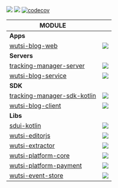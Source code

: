 [![](https://github.com/wutsi/wutsi-mono/actions/workflows/_master.yml/badge.svg)](https://github.com/wutsi/wutsi-mono/actions/workflows/_master.yml)
[![](https://github.com/wutsi/wutsi-mono/actions/workflows/_pull_request.yml/badge.svg)](https://github.com/wutsi/wutsi-mono/actions/workflows/_pull_request.yml)
[![codecov](https://codecov.io/gh/wutsi/wutsi-mono/graph/badge.svg?token=JrhsulJZ3a)](https://codecov.io/gh/wutsi/wutsi-mono)

| MODULE                                                         |                                                                                                                                                                                                             |
|----------------------------------------------------------------|-------------------------------------------------------------------------------------------------------------------------------------------------------------------------------------------------------------|
| **Apps**                                                       |
| [wutsi-blog-web](app/wutsi-blog-web)                           | [![](https://github.com/wutsi/wutsi-mono/actions/workflows/app-wutsi-blog-web-master.yml/badge.svg)](https://github.com/wutsi/wutsi-mono/actions/workflows/app-wutsi-blog-web-master.yml)                   |
| **Servers**                                                    |
| [tracking-manager-server](server/tracking-manager-server)      | [![](https://github.com/wutsi/wutsi-mono/actions/workflows/server-tracking-manager-master.yml/badge.svg)](https://github.com/wutsi/wutsi-mono/actions/workflows/server-tracking-manager-master.yml)         |
| [wutsi-blog-service](server/wutsi-blog-service)                | [![](https://github.com/wutsi/wutsi-mono/actions/workflows/server-wutsi-blog-service-master.yml/badge.svg)](https://github.com/wutsi/wutsi-mono/actions/workflows/server-wutsi-blog-service-master.yml)     |
| **SDK**                                                        |
| [tracking-manager-sdk-kotlin](sdk/tracking-manager-sdk-kotlin) | [![](https://github.com/wutsi/wutsi-mono/actions/workflows/sdk-tracking-manager-master.yml/badge.svg)](https://github.com/wutsi/wutsi-mono/actions/workflows/sdk-tracking-manager-master.yml)               |
| [wutsi-blog-client](sdk/wutsi-blog-client)                     | [![](https://github.com/wutsi/wutsi-mono/actions/workflows/sdk-wutsi-blog-client-master.yml/badge.svg)](https://github.com/wutsi/wutsi-mono/actions/workflows/sdk-wutsi-blog-client-master.yml)             |
| **Libs**                                                       |
| [sdui-kotlin](libs/sdui-kotlin)                                | [![](https://github.com/wutsi/wutsi-mono/actions/workflows/libs-sdui-kotlin-master.yml/badge.svg)](https://github.com/wutsi/wutsi-mono/actions/workflows/libs-sdui-kotlin-master.yml)                       |
| [wutsi-editorjs](libs/wutsi-editorjs)                          | [![](https://github.com/wutsi/wutsi-mono/actions/workflows/libs-wutsi-editorjs-master.yml/badge.svg)](https://github.com/wutsi/wutsi-mono/actions/workflows/libs-wutsi-editorjs-master.yml)                 |
| [wutsi-extractor](libs/wutsi-extractor)                        | [![](https://github.com/wutsi/wutsi-mono/actions/workflows/libs-wutsi-extractor-master.yml/badge.svg)](https://github.com/wutsi/wutsi-mono/actions/workflows/libs-wutsi-extractor-master.yml)               |
| [wutsi-platform-core](libs/wutsi-platform-core)                | [![](https://github.com/wutsi/wutsi-mono/actions/workflows/libs-wutsi-platform-core-master.yml/badge.svg)](https://github.com/wutsi/wutsi-mono/actions/workflows/libs-wutsi-platform-core-master.yml)       |
| [wutsi-platform-payment](libs/wutsi-platform-payment)          | [![](https://github.com/wutsi/wutsi-mono/actions/workflows/libs-wutsi-platform-payment-master.yml/badge.svg)](https://github.com/wutsi/wutsi-mono/actions/workflows/libs-wutsi-platform-payment-master.yml) |
| [wutsi-event-store](libs/wutsi-event-store)                    | [![](https://github.com/wutsi/wutsi-mono/actions/workflows/libs-wutsi-event-store-master.yml/badge.svg)](https://github.com/wutsi/wutsi-mono/actions/workflows/libs-wutsi-event-store-master.yml)           |
